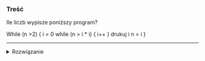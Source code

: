 ### Treść

Ile liczb wypisze poniższy program?

While (n >2) {
  i = 0
  while (n > i * i) {
    i++
  }
  drukuj i
  n = i
}

------
<details><summary>Rozwiązanie</summary>
<p>

  Zauważmy, że wewnętrzny while trwa logn razy, a po każdym obrocie zewnętrznego while n staje się równy i, czyli $\sqrt{n}$. Czyli mamy równanie rekurencyjne $T(n) = T(\sqrt{n}) + O(\sqrt{n}$. Z Master Theorem oraz z doświadczenia związanego z strukturą van Emde Boasa, wiemy że rozwiązanie tego równania to $\log { \log{n}}$
